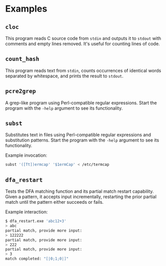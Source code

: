 # Examples

## `cloc`

This program reads C source code from `stdin` and outputs it to `stdout`
with comments and empty lines removed. It's useful for counting lines of code.

## `count_hash`

This program reads text from `stdin`, counts occurrences of identical words
separated by whitespace, and prints the result to `stdout`.

## `pcre2grep`

A grep-like program using Perl-compatible regular expressions. Start the
program with the `-help` argument to see its functionality.

## `subst`

Substitutes text in files using Perl-compatible regular expressions and
substitution patterns. Start the program with the `-help` argument to see
its functionality.

Example invocation:

```sh
subst '([Tt])ermcap' '$1ermCap' < /etc/termcap
```

## `dfa_restart`

Tests the DFA matching function and its partial match restart capability.
Given a pattern, it accepts input incrementally, restarting the prior
partial match until the pattern either succeeds or fails.

Example interaction:

```sh
$ dfa_restart.exe 'abc12+3'
> abc
partial match, provide more input:
> 122222
partial match, provide more input:
> 222
partial match, provide more input:
> 3
match completed: "[|0;1;0|]"
```
